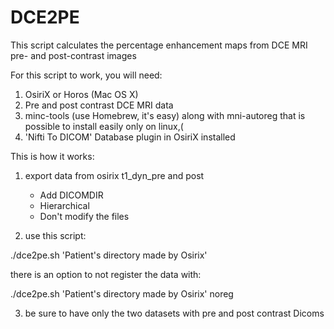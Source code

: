 # DCE2PE

This script calculates the percentage enhancement maps from DCE MRI pre- and post-contrast images

For this script to work, you will need:
 1) OsiriX or Horos (Mac OS X)
 2) Pre and post contrast DCE MRI data
 3) minc-tools (use Homebrew, it's easy) along with mni-autoreg
 	that is possible to install easily only on linux,(
 4) 'Nifti To DICOM' Database plugin in OsiriX installed

 This is how it works:

 1) export data from osirix 
 		t1_dyn_pre and post
 	- Add DICOMDIR 
 	- Hierarchical
 	- Don't modify the files
 
 2) use this script:

 ./dce2pe.sh 'Patient's directory made by Osirix'

 there is an option to not register the data with:

 ./dce2pe.sh 'Patient's directory made by Osirix' noreg

 
 3) be sure to have only the two datasets with pre and post 
  contrast Dicoms
